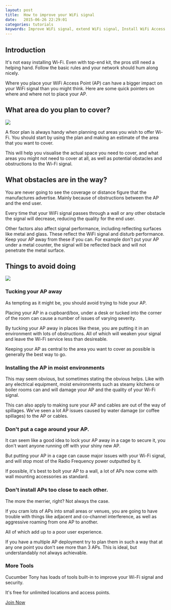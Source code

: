 ```yaml
---
layout: post
title:  How to improve your WiFi signal
date:   2015-06-26 22:29:01
categories: tutorials
keywords: Improve WiFi signal, extend WiFi signal, Install WiFi Access point, Plan Wifi network
---
```


<h2>Introduction</h2>

It's not easy installing Wi-Fi. Even with top-end kit, the pros still need a helping hand. Follow the basic rules and your network should hum along nicely.

Where you place your WiFi Access Point (AP) can have a bigger impact on your WiFi signal than you might think. Here are some quick pointers on where and where not to place your AP.

<h2>What area do you plan to cover?</h2>

<div class="text-center">
<img src="/images/community/tutorials/wifi-floor-plan.jpg">
</div>

A floor plan is always handy when planning out areas you wish to offer Wi-Fi. 
You should start by using the plan and making an estimate of the area that you want to cover.

This will help you visualise the actual space you need to cover, and what areas you might not need to cover at all, as well as potential obstacles and obstructions to the Wi-Fi signal.

<h2>What obstacles are in the way?</h2>

You are never going to see the coverage or distance figure that the manufactures advertise. Mainly because of obstructions between the AP and the end user.

Every time that your WiFi signal passes through a wall or any other obstacle the signal will decrease, reducing the quality for the end user.

Other factors also affect signal performance, including reflecting surfaces like metal and glass. These reflect the WiFi signal and disturb performance. Keep your AP away from these if you can. For example don't put your AP under a metal counter, the signal will be reflected back and will not penetrate the metal surface. 

<h2>Things to avoid doing</h2>

<div class="text-center">
<img src="/images/community/tutorials/wifi-restaurant.jpg">
</div>

<h3>Tucking your AP away</h3>

As tempting as it might be, you should avoid trying to hide your AP.

Placing your AP in a cupboard/box, under a desk or tucked into the corner of the room can cause a number of issues of varying severity.

By tucking your AP away in places like these, you are putting it in an environment with lots of obstructions. All of which will weaken your signal and leave the Wi-Fi service less than desireable.

Keeping your AP as central to the area you want to cover as possible is generally the best way to go.

<h3>Installing the AP in moist environments</h3>

This may seem obvious, but sometimes stating the obvious helps. Like with any electrical equipment, moist environments such as steamy kitchens or boiler rooms can and will damage your AP and the quality of your Wi-Fi signal.

This can also apply to making sure your AP and cables are out of the way of spillages. We've seen a lot AP issues caused by water damage (or coffee spillages) to the AP or cables.

<h3>Don't put a cage around your AP.</h3>

It can seem like a good idea to lock your AP away in a cage to secure it, you don't want anyone running off with your shiny new AP.

But putting your AP in a cage can cause major issues with your Wi-Fi signal, and will stop most of the Radio Frequency power outputted by it.

If possible, it's best to bolt your AP to a wall, a lot of APs now come with wall mounting accessories as standard.

<h3> Don't install APs too close to each other.</h3>

The more the merrier, right? Not always the case.

If you cram lots of APs into small areas or venues, you are going to have trouble with things like adjacent and co-channel interference, as well as aggressive roaming from one AP to another. 

All of which add up to a poor user experience.

If you have a multiple AP deployment try to plan them in such a way that at any one point you don't see more than 3 APs. This is ideal, but understandably not always achievable.

<h3>More Tools</h3>

Cucumber Tony has loads of tools built-in to improve your Wi-Fi signal and security. 

It's free for unlimited locations and access points.

<a href="https://my.ctapp.io/#/create" class="button success large">Join Now</a>
